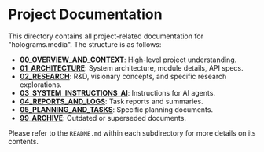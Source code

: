 # Project Documentation

This directory contains all project-related documentation for "holograms.media". The structure is as follows:

- **[00_OVERVIEW_AND_CONTEXT](./00_OVERVIEW_AND_CONTEXT/)**: High-level project understanding.
- **[01_ARCHITECTURE](./01_ARCHITECTURE/)**: System architecture, module details, API specs.
- **[02_RESEARCH](./02_RESEARCH/)**: R&D, visionary concepts, and specific research explorations.
- **[03_SYSTEM_INSTRUCTIONS_AI](./03_SYSTEM_INSTRUCTIONS_AI/)**: Instructions for AI agents.
- **[04_REPORTS_AND_LOGS](./04_REPORTS_AND_LOGS/)**: Task reports and summaries.
- **[05_PLANNING_AND_TASKS](./05_PLANNING_AND_TASKS/)**: Specific planning documents.
- **[99_ARCHIVE](./99_ARCHIVE/)**: Outdated or superseded documents.

Please refer to the `README.md` within each subdirectory for more details on its contents.
